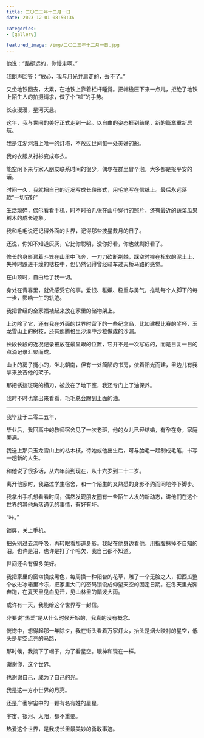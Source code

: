```yaml
---
title: 二〇二三年十二月一日
date: 2023-12-01 08:50:36

categories:
- [gallery]

featured_image: /img/二〇二三年十二月一日.jpg
---
```


他说：“路挺远的，你慢走啊。”

我朗声回答：“放心，我与月光并肩走的，丢不了。”

又坐地铁回去，太累，在地铁上靠着栏杆睡觉。把帽檐压下来一点儿，拒绝了地铁上陌生人的拍摄请求，做了个“嘘”的手势。

长夜漫漫，星河天悬。

这年，我与世间的美好正式走到一起。以自由的姿态捱到结尾，新的篇章重新启航。

我是江湖河海上唯一的灯塔，不放过世间每一处美好的船。

我的衣服从衬衫变成布衣。

能空闲下来与家人朋友联系时间的很少，偶尔在群里冒个泡，大多都是报平安的话。

时间一久，我就把自己的近况写成长段形式，用毛笔写在信纸上。最后永远落款“一切安好”

生活琐碎，偶尔看看手机，时不时拍几张在山中穿行的照片，还有最近的蔬菜瓜果树木的成长迹象。

我和毛毛说还记得外面的世界，记得那些披星戴月的日子。

还说，你知不知道灰灰，它比你聪明，没你好看，你也就剩好看了。

修长的身影顶着斗笠在山里中飞奔，一刀刀砍断荆棘，踩空时摔在松软的泥土上、失神时跌进干燥的枯枝中，但仍然记得曾经骑车过天桥马路的感觉。

在山顶时，自由给了我一切。

身处在青春里，就做感受它的事。爱恨、稚嫩、稳重与勇气，推动每个人脚下的每一步，影响一生的轨迹。

我把曾经的全家福裱起来放在家里的储物架上。

上边除了它，还有我在外面的世界时留下的一些纪念品，比如建模比赛的奖杯，玉龙雪山上的树枝，还有那腾格里沙漠中沙粒做成的沙漏。

长段长段的近况记录被放在最显眼的位置，它并不是一次写成的，而是日复一日的点滴记录汇聚而成。

山上的房子挺小的，坐北朝南，但有一处简陋的书房，依着阳光而建，里边儿有我拿来放吉他的架子。

那把锈迹斑斑的横刀，被放在了地下室，我还专门上了油保养。

我时不时也拿出来看看，毛毛总会蹭到上面的油。

---

我毕业于二零二五年，

毕业后，我回高中的教师宿舍见了一次老班，他的女儿已经结婚，有孕在身，家庭美满。

我送上那只玉龙雪山上的枯木枝，待她或他出生后，可与胎毛一起制成毛笔，书写一趟新的人生。

和他说了很多话，从六年前到现在，从十六岁到二十二岁。

离开他家时，我路过学生宿舍，和一个陌生的又熟悉的身影不约而同地停下脚步。

我拿出手机想看看时间，偶然发现朋友圈有一些陌生人发的新动态，讲他们在这个世界的其他角落遇见的事情，有好有坏。


“咔。”

锁屏，关上手机。

把头别过去深呼吸，再转眼看那道身影。我站在他身边看他，用指腹抹掉不自知的泪。也许是泪，也许是打了个哈欠，我自己都不知道。

世间还会有很多美好。

我把家里的窗帘换成黑色，每周换一种阳台的花草，雕了一个无脸之人，把西瓜整个放进冰箱里冷冻，把家里大门的密码锁设成仰望天空的固定日期。在冬天里光脚奔跑，在夏天里见血见汗，见山林里的瓢泼大雨。

或许有一天，我能给这个世界写一封信。

非要说“热爱”是从什么时候开始的，我真的没有概念。

恍惚中，想得起那一年除夕，我在街头看着万家灯火，抬头是烟火映衬的星空，低头是星空点亮的马路，

那时候，我摘下了帽子，为了看星空。眼神和现在一样。

谢谢你，这个世界。

也谢谢自己，成为了自己的光。

我是这一方小世界的月亮。

还是广袤宇宙中的一颗有名有姓的星星，

宇宙、银河、太阳，都不重要。

热爱这个世界，是我成长里最美妙的勇敢事迹。